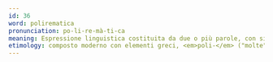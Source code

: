 ```yaml
---
id: 36
word: polirematica
pronunciation: po-li-re-mà-ti-ca
meaning: Espressione linguistica costituita da due o più parole, con significato autonomo rispetto ai singoli termini che la costituiscono
etimology: composto moderno con elementi greci, <em>poli-</em> ("molte") e da un derivato di <em>rema</em> ("parola", "verbo")
---
```

